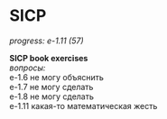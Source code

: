SICP
====

*progress: e-1.11 (57)*

**SICP book exercises**  
*вопросы:*  
e-1.6 не могу объяснить  
e-1.7 не могу сделать  
e-1.8 не могу сделать  
e-1.11 какая-то математическая жесть  
